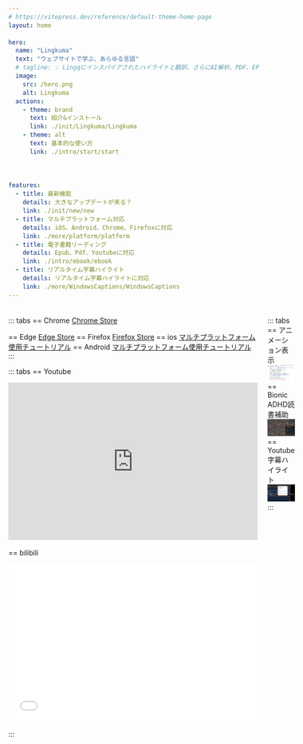 ```yaml
---
# https://vitepress.dev/reference/default-theme-home-page
layout: home

hero:
  name: "Lingkuma"
  text: "ウェブサイトで学ぶ、あらゆる言語"
  # tagline: 💡 Lingqにインスパイアされたハイライトと翻訳、さらにAI解析、PDF、EPUB、Youtube対応 ·····
  image:
    src: /hero.png
    alt: Lingkuma
  actions:
    - theme: brand
      text: 紹介&インストール
      link: ./init/Lingkuma/Lingkuma
    - theme: alt
      text: 基本的な使い方
      link: ./intro/start/start



features:
  - title: 最新機能
    details: 大きなアップデートが来る？
    link: ./init/new/new
  - title: マルチプラットフォーム対応
    details: iOS、Android、Chrome、Firefoxに対応
    link: ./more/platform/platform
  - title: 電子書籍リーディング
    details: Epub、Pdf、Youtubeに対応
    link: ./intro/ebook/ebook
  - title: リアルタイム字幕ハイライト
    details: リアルタイム字幕ハイライトに対応
    link: ./more/WindowsCaptions/WindowsCaptions
---
```


<div style="display: grid; grid-template-columns: 1fr 1fr; gap: 20px; margin: 20px 0;">

<div>

::: tabs
== Chrome
[Chrome Store](https://chromewebstore.google.com/detail/lingkuma-language-learnin/denpakphibjnpnnkcnhiniicbffdamfh)

== Edge
[Edge Store](https://microsoftedge.microsoft.com/addons/detail/lingkuma-language-learn/jmdokmfnifcbgmdgodgokigjkaagnmik)
== Firefox
[Firefox Store](https://addons.mozilla.org/en-US/firefox/addon/lingkuma-language-learning/)
== ios
[マルチプラットフォーム使用チュートリアル](./more/platform/platform)
== Android
[マルチプラットフォーム使用チュートリアル](./more/platform/platform)
:::



::: tabs
== Youtube

<iframe width="500" height="315" src="https://www.youtube.com/embed/RHh3Upabtfk?si=NI2Bquz66PzQZe2H" title="YouTube video player" frameborder="0" allow="accelerometer; autoplay; clipboard-write; encrypted-media; gyroscope; picture-in-picture; web-share" referrerpolicy="strict-origin-when-cross-origin" allowfullscreen></iframe>

== bilibili

<iframe src="//player.bilibili.com/player.html?bvid=BV1RGZ8YbEGh" scrolling="no" border="0" frameborder="no" framespacing="0" allowfullscreen="true" width="500" height="315" ></iframe>


:::

</div>

<div>



::: tabs
== アニメーション表示
![](./init/Lingkuma/assets/1758916889304.png)
== Bionic ADHD読書補助
![](./init/Lingkuma/assets/1758916889324.png)
== Youtube 字幕ハイライト
![](./init/Lingkuma/assets/1758916889331.png)
:::

</div>

</div>



